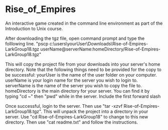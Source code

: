 # Rise_of_Empires
An interactive game created in the command line environment as part of the Introduction to Unix course.

After downloading the tgz file, open command prompt and type the folllowing line.
"pscp c:\users\yourUser\Downloads\Rise-of-Empires-LarkGroup18.tgz userName@serverName:homeDirectory/Rise-of-Empires-LarkGroup18.tgz"

This will copy the project file from your downloads into your server's home directory. 
Note that the following things need to be provided for the copy to be successful:
yourUser is the name of the user folder on your computer.
userName is your login name for the server you wish to login to.
serverName is the name of the server you wish to copy the file to.
homeDirectory is the main directory for your server. You can find it by typing "cd ~" then "pwd" while in the server. Include the first forward slash

Once successful, login to the server.
Then use "tar -xzvf Rise-of-Empires-LarkGroup18.tgz".
This will unpack the project into a directory in your server.
Use "cd Rise-of-Empires-LarkGroup18" to change to this new directory.
Then use "cat readme.txt" and follow the instructions.
